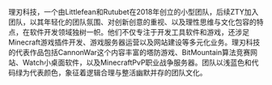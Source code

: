 理刃科技，一个由Littlefean和Rutubet在2018年创立的小型团队，后续ZTY加入团队，以其年轻化的团队氛围、对创新创意的重视、以及理性思维与文化包容的特点，在软件开发领域独树一帜。他们不仅专注于开发工具软件和游戏，还涉足Minecraft游戏插件开发、游戏服务器运营以及网站建设等多元化业务。理刃科技的代表作品包括CannonWar这个内容丰富的塔防游戏、BitMountain算法竞赛网站、Watch小桌面软件，以及MinecraftPvP职业战争服务器。团队以浅蓝色和代码绿为代表颜色，象征着逻辑合理与整活幽默并存的团队文化。
